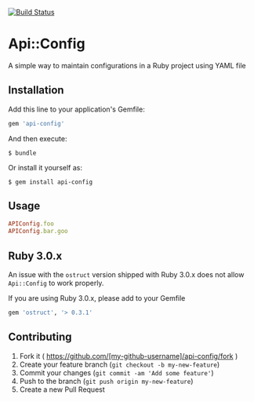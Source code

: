 
[![Build Status](https://github.com/ifad/api-config/actions/workflows/ruby.yml/badge.svg)](https://github.com/ifad/api-config/actions)

# Api::Config

A simple way to maintain configurations in a Ruby project using YAML file

## Installation

Add this line to your application's Gemfile:

```ruby
gem 'api-config'
```

And then execute:

    $ bundle

Or install it yourself as:

    $ gem install api-config

## Usage

```Ruby
APIConfig.foo
APIConfig.bar.goo
```

## Ruby 3.0.x

An issue with the `ostruct` version shipped with Ruby 3.0.x does not allow
`Api::Config` to work properly.

If you are using Ruby 3.0.x, please add to your Gemfile

```rb
gem 'ostruct', '> 0.3.1'
```

## Contributing

1. Fork it ( https://github.com/[my-github-username]/api-config/fork )
2. Create your feature branch (`git checkout -b my-new-feature`)
3. Commit your changes (`git commit -am 'Add some feature'`)
4. Push to the branch (`git push origin my-new-feature`)
5. Create a new Pull Request
